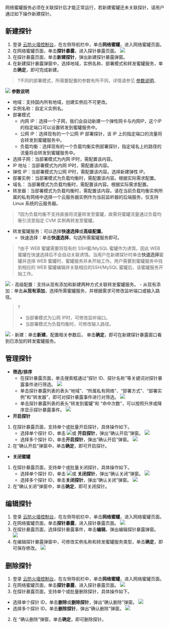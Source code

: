 网络蜜罐服务必须在关联探针后才能正常运行，若新建蜜罐还未关联探针，请用户通过如下操作新建探针。

## 新建探针
1. 登录 [云防火墙控制台](https://console.cloud.tencent.com/cfw)，在左侧导航栏中，单击**网络蜜罐**，进入网络蜜罐页面。
2. 在网络蜜罐页面，单击**探针暴露**，进入探针暴露页面。
![](https://qcloudimg.tencent-cloud.cn/raw/2b9e64c1fc7de791a8409876435019ca.png)
3. 在探针暴露页面，单击**新建探针**，弹出新建探针暴露弹窗。
3. 在新建探针暴露弹窗中，选择地域，实例名称、部署模式和转发蜜罐服务，单击**确定**，即可完成新建。
>?不同的部署模式，所需要配置的参数有所不同，详情请参见 [参数说明](#explain)。
>
![](https://qcloudimg.tencent-cloud.cn/raw/a49c3f7f55ff2c1fdb13c6c3fa9ea8a5.png)
**参数说明**[](id:explain)
 - 地域：支持国内所有地域，创建实例后不可更改。
 - 实例名称：自定义实例名。
 - 部署模式
     - 内网 IP：选择一个子网，我们会自动新建一个弹性网卡与内网IP，这个IP的指定端口可以设置转发到蜜罐服务中。
     - 公网 IP：选择现有的一个公网 IP 部署探针，该 IP 上的指定端口的流量将会转发到蜜罐服务中。
     - 负载均衡：选择现有的一个负载均衡实例部署探针，指定域名上的路径的流量将会转发到蜜罐服务中。
 - 选择子网：当部署模式为内网 IP时，需配置该内容。
 - IP 地址：当部署模式为内网 IP时，需配置该内容。
 - 弹性 IP：当部署模式为公网 IP时，需配置该内容。选择新建弹性 IP。
 - 部署实例：当部署模式为负载均衡时，需配置该内容。根据实际需求配置。
 - 域名：	当部署模式为负载均衡时，需配置该内容。根据实际需求配置。
 - 转发器：当部署模式为负载均衡时，需配置该内容。请在当前负载均衡实例所属的私有网络中选择一个云服务器实例作为当前监听器的后端服务，仅支持 Linux 系统的云服务器。
>?因为负载均衡不支持直接将流量转发至蜜罐，故需将蜜罐流量通过负载均衡引流至指定 CVM 实例再转发至蜜罐。
>
 - 转发蜜罐服务：可以选择**快速选择**或**高级配置**。
    - 快速选择：单击**快速选择**，勾选所需蜜罐服务即可。
>?由于 WEB 蜜罐需要将现有的 SSH蜜/MySQL 蜜罐作为诱饵，因此 WEB 蜜罐在快速选择后不会自动关联诱饵。当用户在新建探针时单击**快速选择**蜜罐并选择 WEB 蜜罐时，蜜罐服务并未开始工作。用户需要到蜜罐服务中找到相应的 WEB 蜜罐编辑并关联相应的SSH/MySQL 蜜罐后，该蜜罐服务开始工作。
>
 ![](https://qcloudimg.tencent-cloud.cn/raw/c685b25ba4d5b6be6f255113ec9c056c.png)
    - 高级配置：支持从现有添加和新建两种方式关联转发蜜罐服务。
       - 从现有添加：单击**从现有添加**，选择所需蜜罐服务，并根据需求可修改监听端口或输入路径。
>?
>- 当部署模式为公网 IP时，可修改监听端口。
>- 当部署模式为负载均衡时，可修改输入路径。
>
![](https://qcloudimg.tencent-cloud.cn/raw/05079c62ac7aa99c1ec7e2e06d7bab1f.png)
	 - 新建：单击**新建**，配置相关参数后，	单击**确定**，即可在新建探针暴露窗口看到已添加的转发蜜罐服务。
	 
 

## 管理探针
- **筛选/排序**
  - 在探针暴露页面，单击搜索框通过“探针 ID、探针名称”等关键词对探针暴露事件进行筛选。
![](https://qcloudimg.tencent-cloud.cn/raw/5680e2ca883271b50fa426e10ae12a4c.png)
  - 单击探针暴露列表的表头“地域”、“所属私有网络”、“部署方式”、“部署实例”和“转发器”，即可对探针暴露事件进行对筛选。
![](https://qcloudimg.tencent-cloud.cn/raw/6adb9c91b49d02e8c6e2b2fbc8536dd8.png)
  - 单击探针暴露列表的表头“转发到蜜罐”和	“命中次数”，可以按照升序或降序显示探针暴露事件。
![](https://qcloudimg.tencent-cloud.cn/raw/63e68b3db6e63a16a6f03d0a8ca47b9e.png)
- **开启探针**
 1. 在探针暴露页面，支持单个或批量开启探针，具体操作如下。
    - 选择单个探针 ID，单击 ![](https://qcloudimg.tencent-cloud.cn/raw/8cac7be9ccea6507c5c6929c59bea379.png)或 **开启探针**，弹出“确认开启”弹窗。
   ![](https://qcloudimg.tencent-cloud.cn/raw/a2e872b976264b5f5d0048318c3b982a.png)
    - 选择多个探针 ID，单击**开启探针**，弹出“确认开启”弹窗。
  ![](https://qcloudimg.tencent-cloud.cn/raw/895de7b38d7dae87495f6053c1c79a3f.png)
 2. 在“确认开启”弹窗中，单击**确定**，即可开启探针。
- **关闭蜜罐**
 1. 在探针暴露页面，支持单个或批量关闭探针，具体操作如下。
    - 选择单个探针 ID，单击 ![](https://qcloudimg.tencent-cloud.cn/raw/84f13fcacfe7ed9b2bf9716f493d106d.png)或 **关闭探针**，弹出“确认关闭”弹窗。
 ![](https://qcloudimg.tencent-cloud.cn/raw/2edebcdf62771d4633f703c26feb7a32.png)
    - 选择多个探针 ID，单击**关闭探针**，弹出“确认关闭”弹窗。
 ![](https://qcloudimg.tencent-cloud.cn/raw/0aa2c0886a59230532184d43924724f6.png)
 2. 在“确认关闭”弹窗中，单击**确定**，即可关闭探针。


## 编辑探针
1. 登录 [云防火墙控制台](https://console.cloud.tencent.com/cfw)，在左侧导航栏中，单击**网络蜜罐**，进入网络蜜罐页面。
2. 在网络蜜罐页面，单击**探针暴露**，进入探针暴露页面。
![](https://qcloudimg.tencent-cloud.cn/raw/2b9e64c1fc7de791a8409876435019ca.png)
3. 在探针暴露页面，选择探针暴露事件，单击**编辑**，弹出编辑探针暴露弹窗。
![](https://qcloudimg.tencent-cloud.cn/raw/65fc23f9920421e396624112113c5ee6.png)
2. 在编辑探针暴露弹窗中，可修改实例名称和转发蜜罐服务类型，单击**确定**，即可保存修改。
![](https://qcloudimg.tencent-cloud.cn/raw/bfd74f3ac2ad85819b365b34e14ab8a0.png)

## 删除探针
1. 登录 [云防火墙控制台](https://console.cloud.tencent.com/cfw)，在左侧导航栏中，单击**网络蜜罐**，进入网络蜜罐页面。
2. 在网络蜜罐页面，单击**探针暴露**，进入探针暴露页面。
![](https://qcloudimg.tencent-cloud.cn/raw/2b9e64c1fc7de791a8409876435019ca.png)
1. 在探针暴露页面，支持单个或批量删除探针，具体操作如下。
 - 选择单个探针 ID，单击**删除**或**删除探针**，弹出“确认删除”弹窗。
 ![](https://qcloudimg.tencent-cloud.cn/raw/9dcea8e997080ed57b3a3b6bc80b4ac0.png)
 - 选择多个探针 ID，单击**删除探针**，弹出“确认删除”弹窗。
![](https://qcloudimg.tencent-cloud.cn/raw/40b628f70a2398c3aaecb70b48764ece.png)
2. 在 “确认删除”弹窗，单击**确定**，即可删除探针。

